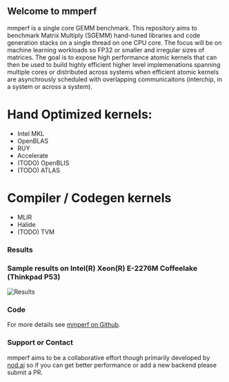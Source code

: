 ## Welcome to mmperf

mmperf is a single core GEMM benchmark. This repository aims to benchmark Matrix Multiply (SGEMM) hand-tuned libraries and code generation stacks on a single thread on one CPU core. The focus will be on machine learning workloads so FP32 or smaller and irregular sizes of matrices. The goal is to expose high performance atomic kernels that can then be used to build highly efficient higher level implemenations spanning multiple cores or distributed across systems when efficient atomic kernels are asynchrously scheduled with overlapping communicaitons (interchip, in a system or across a system).

# Hand Optimized kernels:

- Intel MKL
- OpenBLAS
- RUY
- Accelerate
- (TODO) OpenBLIS
- (TODO) ATLAS

# Compiler / Codegen kernels

- MLIR
- Halide
- (TODO) TVM 

### Results

### Sample results on Intel(R) Xeon(R) E-2276M Coffeelake (Thinkpad P53)
![Results](https://github.com/mmperf/mmperf/raw/main/official_results/haswell/2021-01-24_15-25-42/matmul.png)


### Code
For more details see [mmperf on Github](https://github.com/mmperf/mmperf/).

### Support or Contact

mmperf aims to be a collaborative effort though primarily developed by [nod.ai](https://nod.ai) so if you can get better performance or add a new backend please submit a PR. 
